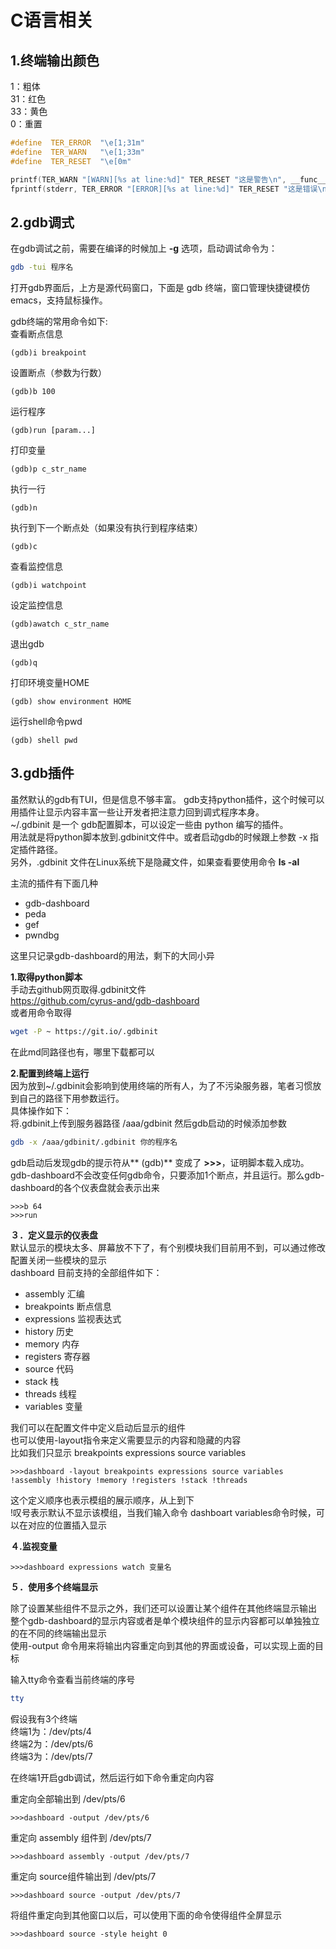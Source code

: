 # C语言相关

## 1.终端输出颜色
1：粗体  
31：红色  
33：黄色  
0：重置
```c
#define  TER_ERROR  "\e[1;31m"
#define  TER_WARN   "\e[1;33m"
#define  TER_RESET  "\e[0m"

printf(TER_WARN "[WARN][%s at line:%d]" TER_RESET "这是警告\n", __func__, __LINE__);
fprintf(stderr, TER_ERROR "[ERROR][%s at line:%d]" TER_RESET "这是错误\n", __func__, __LINE__);
```

## 2.gdb调式
在gdb调试之前，需要在编译的时候加上 **-g** 选项，启动调试命令为：
```bash
gdb -tui 程序名
```
打开gdb界面后，上方是源代码窗口，下面是 gdb 终端，窗口管理快捷键模仿 emacs，支持鼠标操作。

gdb终端的常用命令如下:  
查看断点信息
```gdb
(gdb)i breakpoint
```
设置断点（参数为行数）
```gdb
(gdb)b 100
```
运行程序
```gdb
(gdb)run [param...]
```
打印变量
```gdb
(gdb)p c_str_name
```
执行一行
```gdb
(gdb)n
```
执行到下一个断点处（如果没有执行到程序结束）
```gdb
(gdb)c
```
查看监控信息
```gdb
(gdb)i watchpoint
```
设定监控信息
```gdb
(gdb)awatch c_str_name
```
退出gdb
```gdb
(gdb)q
```
打印环境变量HOME
```gdb
(gdb) show environment HOME
```
运行shell命令pwd
```gdb
(gdb) shell pwd
```

## 3.gdb插件
虽然默认的gdb有TUI，但是信息不够丰富。
gdb支持python插件，这个时候可以用插件让显示内容丰富一些让开发者把注意力回到调式程序本身。  
~/.gdbinit 是一个 gdb配置脚本，可以设定一些由 python 编写的插件。  
用法就是将python脚本放到.gdbinit文件中。或者启动gdb的时候跟上参数 -x 指定插件路径。  
另外，.gdbinit 文件在Linux系统下是隐藏文件，如果查看要使用命令 **ls -al**

主流的插件有下面几种
- gdb-dashboard
- peda
- gef
- pwndbg

这里只记录gdb-dashboard的用法，剩下的大同小异

**1.取得python脚本**  
手动去github网页取得.gdbinit文件  
https://github.com/cyrus-and/gdb-dashboard  
或者用命令取得
```bash
wget -P ~ https://git.io/.gdbinit
```
在此md同路径也有，哪里下载都可以

**2.配置到终端上运行**  
因为放到~/.gdbinit会影响到使用终端的所有人，为了不污染服务器，笔者习惯放到自己的路径下用参数运行。  
具体操作如下：  
将.gdbinit上传到服务器路径
/aaa/gdbinit
然后gdb启动的时候添加参数
```bash
gdb -x /aaa/gdbinit/.gdbinit 你的程序名
```
gdb启动后发现gdb的提示符从** (gdb)** 变成了 **\>\>\>**，证明脚本载入成功。  
gdb-dashboard不会改变任何gdb命令，只要添加1个断点，并且运行。那么gdb-dashboard的各个仪表盘就会表示出来
```gdb
>>>b 64
>>>run
```

**３．定义显示的仪表盘**  
默认显示的模块太多、屏幕放不下了，有个别模块我们目前用不到，可以通过修改配置关闭一些模块的显示  
dashboard 目前支持的全部组件如下：
- assembly 汇编
- breakpoints 断点信息
- expressions 监视表达式
- history 历史
- memory 内存
- registers 寄存器
- source 代码
- stack 栈
- threads 线程
- variables 变量

我们可以在配置文件中定义启动后显示的组件  
也可以使用-layout指令来定义需要显示的内容和隐藏的内容  
比如我们只显示 breakpoints expressions source variables
```gdb
>>>dashboard -layout breakpoints expressions source variables !assembly !history !memory !registers !stack !threads
```
这个定义顺序也表示模组的展示顺序，从上到下  
!叹号表示默认不显示该模组，当我们输入命令 dashboart variables命令时候，可以在对应的位置插入显示

**４.监视变量**
```gdb
>>>dashboard expressions watch 变量名
```

**５．使用多个终端显示**

除了设置某些组件不显示之外，我们还可以设置让某个组件在其他终端显示输出  
整个gdb-dashboard的显示内容或者是单个模块组件的显示内容都可以单独独立的在不同的终端输出显示  
使用-output 命令用来将输出内容重定向到其他的界面或设备，可以实现上面的目标  

输入tty命令查看当前终端的序号
```bash
tty
```
假设我有3个终端  
终端1为：/dev/pts/4  
终端2为：/dev/pts/6  
终端3为：/dev/pts/7  

在终端1开启gdb调试，然后运行如下命令重定向内容

重定向全部输出到 /dev/pts/6
```gdb
>>>dashboard -output /dev/pts/6
```
重定向 assembly 组件到 /dev/pts/7
```gdb
>>>dashboard assembly -output /dev/pts/7
```
重定向 source组件输出到 /dev/pts/7
```gdb
>>>dashboard source -output /dev/pts/7
```
将组件重定向到其他窗口以后，可以使用下面的命令使得组件全屏显示
```gdb
>>>dashboard source -style height 0
```

